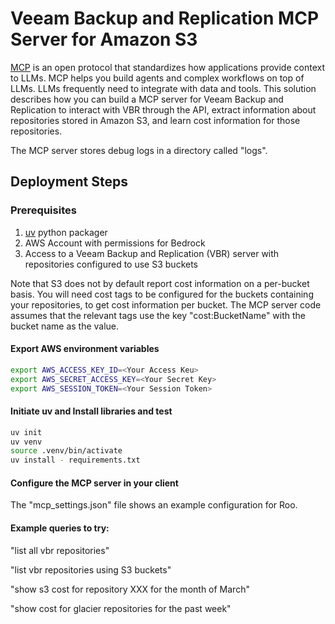 # Veeam Backup and Replication MCP Server for Amazon S3

[MCP](https://modelcontextprotocol.io/introduction) is an open protocol that standardizes how applications provide context to LLMs. MCP helps you build agents and complex workflows on top of LLMs. LLMs frequently need to integrate with data and tools. This solution describes how you can build a MCP server for Veeam Backup and Replication to interact with VBR through the API, extract information about repositories stored in Amazon S3, and learn cost information for those repositories.

The MCP server stores debug logs in a directory called "logs".

## Deployment Steps
### Prerequisites
1) [uv](https://docs.astral.sh/uv/) python packager
2) AWS Account with permissions for Bedrock
3) Access to a Veeam Backup and Replication (VBR) server with repositories configured to use S3 buckets

Note that S3 does not by default report cost information on a per-bucket basis. You will need cost tags to be configured for the buckets containing your repositories, to get cost information per bucket. The MCP server code assumes that the relevant tags use the key "cost:BucketName" with the bucket name as the value.

#### Export AWS environment variables
```bash
export AWS_ACCESS_KEY_ID=<Your Access Keu>
export AWS_SECRET_ACCESS_KEY=<Your Secret Key>
export AWS_SESSION_TOKEN=<Your Session Token>
```

#### Initiate uv and Install libraries and test
```bash
uv init
uv venv
source .venv/bin/activate 
uv install - requirements.txt
```

#### Configure the MCP server in your client
The "mcp_settings.json" file shows an example configuration for Roo.

#### Example queries to try:
"list all vbr repositories"

"list vbr repositories using S3 buckets"

"show s3 cost for repository XXX for the month of March"

"show cost for glacier repositories for the past week"
